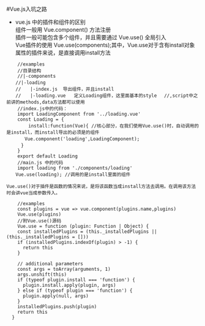 #Vue.js入坑之路
+ vue.js 中的插件和组件的区别  
    组件一般用 Vue.component() 方法注册  
    插件一般可能包含多个组件，并且需要通过 Vue.use() 全局引入  
    Vue插件的使用 Vue.use(components);其中，Vue.use对于含有install对象属性的插件来说，是直接调用install方法  
```
    //examples
    //目录结构
    //|-components
　　//|-loading
　　//　　|-index.js  导出组件，并且install
　　//　　|-loading.vue   定义Loading组件，这里面基本的style 　//,script中之前讲的methods,data方法都可以使用
    //index.js中的代码：
    import LoadingComponent from '../loading.vue'
    const Loading = {
        install:function(Vue){ //核心部分，在我们使用Vue.use()时，自动调用的是install，而install导出的必须是的组件
　　　　Vue.component('loading',LoadingComponent);
　　  }
    }
    export default Loading
    //main.js 中的代码
    import loading from './components/loading'
　　Vue.use(loading); //调用的是install里面的组件

```
    Vue.use()对于插件是函数的情况来说，是将该函数当成install方法去调用。在调用该方法时会讲vue当成参数传入。  
```
    //examples
    const plugins = vue => vue.component(plugins.name,plugins) 
    Vue.use(plugins)
    //附Vue.use()源码
    Vue.use = function (plugin: Function | Object) {
    const installedPlugins = (this._installedPlugins || (this._installedPlugins = []))
    if (installedPlugins.indexOf(plugin) > -1) {
      return this
    }

    // additional parameters
    const args = toArray(arguments, 1)
    args.unshift(this)
    if (typeof plugin.install === 'function') {
      plugin.install.apply(plugin, args)
    } else if (typeof plugin === 'function') {
      plugin.apply(null, args)
    }
    installedPlugins.push(plugin)
    return this
  }
```